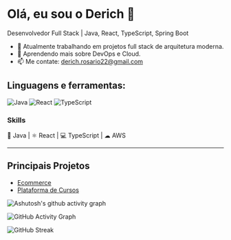 # Olá, eu sou o Derich 👋

Desenvolvedor Full Stack | Java, React, TypeScript, Spring Boot

- 🔭 Atualmente trabalhando em projetos full stack de arquitetura moderna.
- 🌱 Aprendendo mais sobre DevOps e Cloud.
- 📫 Me contate: [derich.rosario22@gmail.com](mailto:derich.rosario22@gmail.com)

## Linguagens e ferramentas:

![Java](https://img.shields.io/badge/Java-ED8B00?style=for-the-badge&logo=java&logoColor=white)
![React](https://img.shields.io/badge/React-61DAFB?style=for-the-badge&logo=react&logoColor=black)
![TypeScript](https://img.shields.io/badge/TypeScript-3178C6?style=for-the-badge&logo=typescript&logoColor=white)

### Skills

🚀 Java | ⚛ React | 💻 TypeScript | ☁ AWS

---

## Principais Projetos

- [Ecommerce](https://github.com/Derich1/E-Commerce)
- [Plataforma de Cursos](https://github.com/Derich1/PlataformaCursos)

![Ashutosh's github activity graph](https://activity-graph.herokuapp.com/graph?username=Derich1&theme=react-dark)

![GitHub Activity Graph](https://activity-graph.herokuapp.com/graph?username=derichrosario&theme=react-dark)

![GitHub Streak](https://github-readme-streak-stats.herokuapp.com/?user=Derich1&theme=radical)


